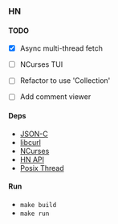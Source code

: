 ### HN

#### TODO
- [x] Async multi-thread fetch  
- [ ] NCurses TUI  
- [ ] Refactor to use 'Collection'  
- [ ] Add comment viewer  


#### Deps
- [JSON-C](https://github.com/json-c/json-c)
- [libcurl](https://curl.haxx.se/libcurl/c)
- [NCurses](https://www.gnu.org/software/ncurses)
- [HN API](https://github.com/HackerNews/API)
- [Posix Thread](https://en.wikipedia.org/wiki/POSIX_Threads)


#### Run
- `make build`
- `make run`
